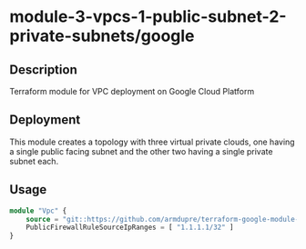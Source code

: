 # module-3-vpcs-1-public-subnet-2-private-subnets/google

## Description
Terraform module for VPC deployment on Google Cloud Platform

## Deployment
This module creates a topology with three virtual private clouds, one having a single public facing subnet and the other two having a single private subnet each.

## Usage
```tf
module "Vpc" {
	source = "git::https://github.com/armdupre/terraform-google-module-3-vpcs-1-public-subnet-2-private-subnets.git"
	PublicFirewallRuleSourceIpRanges = [ "1.1.1.1/32" ]
}
```
